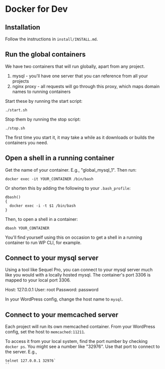 # Docker for Dev

## Installation

Follow the instructions in `install/INSTALL.md`.

## Run the global containers

We have two containers that will run globally, apart from any project.

1. mysql - you'll have one server that you can
 reference from all your projects
1. nginx proxy - all requests will go through this
 proxy, which maps domain names to running containers
 
Start these by running the start script:

```
./start.sh
```

Stop them by running the stop script:

```
./stop.sh
```

The first time you start it, it may take a while as it
downloads or builds the containers you need.

## Open a shell in a running container

Get the name of your container. E.g., "global_mysql_1". Then run:

```
docker exec -it YOUR_CONTAINER /bin/bash
```

Or shorten this by adding the following to your `.bash_profile`:

```
dbash()
{
  docker exec -i -t $1 /bin/bash
}
```

Then, to open a shell in a container:

```
dbash YOUR_CONTAINER
```

You'll find yourself using this on occasion to get a shell in
a running container to run WP CLI, for example.

## Connect to your mysql server

Using a tool like Sequel Pro, you can connect to your mysql
server much like you would with a locally hosted mysql. The
container's port 3306 is mapped to your local port 3306.

Host: 127.0.0.1
User: root
Password: password

In your WordPress config, change the host name to `mysql`.

## Connect to your memcached server

Each project will run its own memcached container. From
your WordPress config, set the host to `memcached:11211`.

To access it from your local system, find the port number
by checking `docker ps`. You might see a number like "32976".
Use that port to connect to the server. E.g.,

```
telnet 127.0.0.1 32976`
``